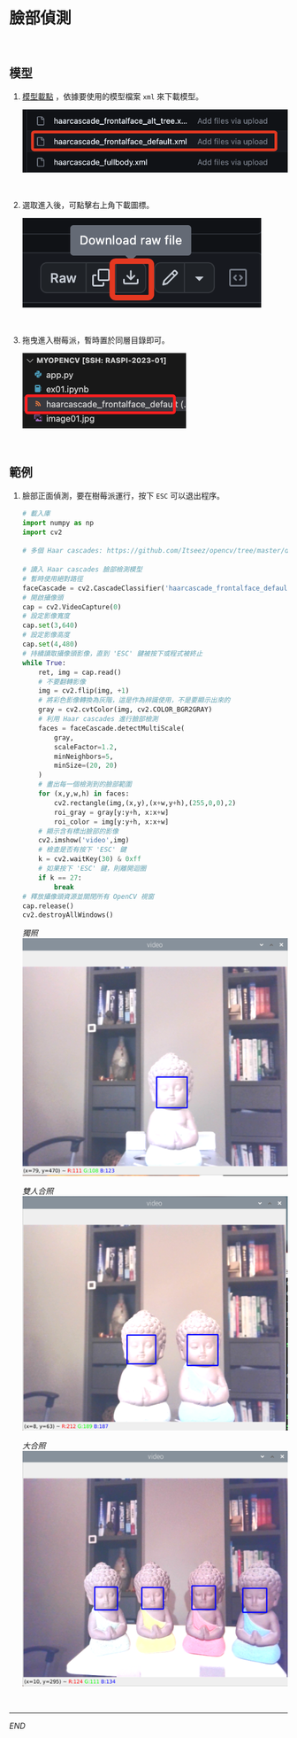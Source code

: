 # 臉部偵測

<br>

## 模型

1. [模型載點](https://github.com/anaustinbeing/haar-cascade-files/tree/master) ，依據要使用的模型檔案 `xml` 來下載模型。

    ![](images/img_07.png)

<br>

2. 選取進入後，可點擊右上角下載圖標。

    ![](images/img_08.png)

<br>

3. 拖曳進入樹莓派，暫時置於同層目錄即可。

    ![](images/img_09.png)

<br>

## 範例

1. 臉部正面偵測，要在樹莓派運行，按下 `ESC` 可以退出程序。

    ```python
    # 載入庫
    import numpy as np
    import cv2
    
    # 多個 Haar cascades: https://github.com/Itseez/opencv/tree/master/data/haarcascades
    
    # 讀入 Haar cascades 臉部檢測模型
    # 暫時使用絕對路徑
    faceCascade = cv2.CascadeClassifier('haarcascade_frontalface_default.xml')
    # 開啟攝像頭
    cap = cv2.VideoCapture(0)
    # 設定影像寬度
    cap.set(3,640) 
    # 設定影像高度
    cap.set(4,480) 
    # 持續讀取攝像頭影像，直到 'ESC' 鍵被按下或程式被終止
    while True:
        ret, img = cap.read()
        # 不要翻轉影像
        img = cv2.flip(img, +1)
        # 將彩色影像轉換為灰階，這是作為辨識使用，不是要顯示出來的
        gray = cv2.cvtColor(img, cv2.COLOR_BGR2GRAY)
        # 利用 Haar cascades 進行臉部檢測
        faces = faceCascade.detectMultiScale(
            gray,
            scaleFactor=1.2,
            minNeighbors=5,     
            minSize=(20, 20)
        )
        # 畫出每一個檢測到的臉部範圍
        for (x,y,w,h) in faces:
            cv2.rectangle(img,(x,y),(x+w,y+h),(255,0,0),2)
            roi_gray = gray[y:y+h, x:x+w]
            roi_color = img[y:y+h, x:x+w]
        # 顯示含有標出臉部的影像
        cv2.imshow('video',img)
        # 檢查是否有按下 'ESC' 鍵
        k = cv2.waitKey(30) & 0xff
        # 如果按下 'ESC' 鍵，則離開迴圈
        if k == 27: 
            break
    # 釋放攝像頭資源並關閉所有 OpenCV 視窗
    cap.release()
    cv2.destroyAllWindows()
    ```

    _獨照_
    ![](images/img_10.png)


    _雙人合照_
    ![](images/img_11.png)


    _大合照_
    ![](images/img_13.png)


<br>

---

_END_

